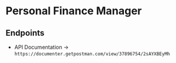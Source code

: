 # Personal Finance Manager 

## Endpoints
- API Documentation -> `https://documenter.getpostman.com/view/37896754/2sAYXBEyMh`
